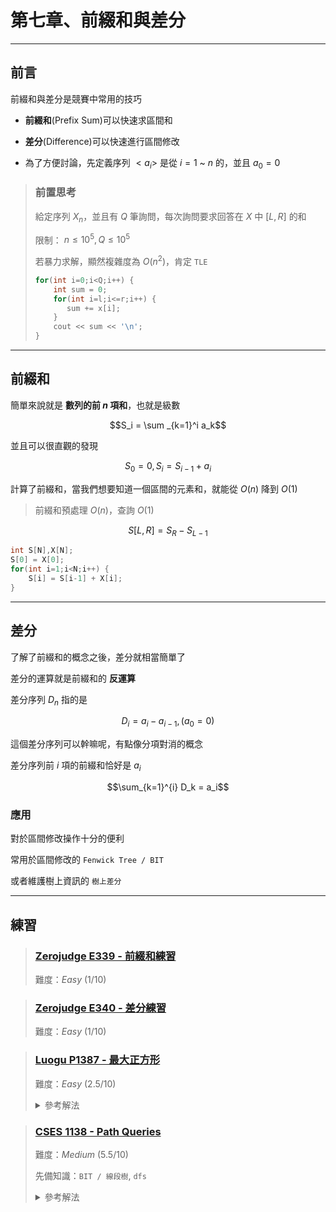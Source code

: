 # 第七章、前綴和與差分
---

## 前言
前綴和與差分是競賽中常用的技巧

- **前綴和**(Prefix Sum)可以快速求區間和

- **差分**(Difference)可以快速進行區間修改

- 為了方便討論，先定義序列 $<a_i>$ 是從 $i=1$ ~ $n$ 的，並且 $a_0 = 0$

> ### 前置思考
>
> 給定序列 $X_n$，並且有 $Q$ 筆詢問，每次詢問要求回答在 $X$ 中 $[L,R]$ 的和
>
> 限制： $n \leq 10^5,Q\leq 10^5$
>
> 若暴力求解，顯然複雜度為 $O(n^2)$，肯定 `TLE`
> ```cpp
> for(int i=0;i<Q;i++) {
>     int sum = 0;
>     for(int i=l;i<=r;i++) {
>        sum += x[i];
>     }
>     cout << sum << '\n';
> }
> ```

---

## 前綴和
簡單來說就是 **數列的前 $n$ 項和**，也就是級數

$$S_i = \sum _{k=1}^i a_k$$

並且可以很直觀的發現

$$S_0 = 0, S_i = S_{i-1} + a_i$$

計算了前綴和，當我們想要知道一個區間的元素和，就能從 $O(n)$ 降到 $O(1)$

> 前綴和預處理 $O(n)$，查詢 $O(1)$

$$S[L,R] = S_R - S_{L-1}$$

```cpp
int S[N],X[N];
S[0] = X[0];
for(int i=1;i<N;i++) {
    S[i] = S[i-1] + X[i];
}
```

---

## 差分

了解了前綴和的概念之後，差分就相當簡單了

差分的運算就是前綴和的 **反運算**

差分序列 $D_n$ 指的是

$$D_i = a_i - a_{i-1},(a_0 = 0)$$

這個差分序列可以幹嘛呢，有點像分項對消的概念

差分序列前 $i$ 項的前綴和恰好是 $a_i$

$$\sum_{k=1}^{i} D_k = a_i$$

### 應用
對於區間修改操作十分的便利

常用於區間修改的 `Fenwick Tree / BIT`

或者維護樹上資訊的 `樹上差分`

---

## 練習

> ### [Zerojudge E339 - 前綴和練習](https://zerojudge.tw/ShowProblem?problemid=e339)
>
> 難度：*Easy* $(1/10)$

> ### [Zerojudge E340 - 差分練習](https://zerojudge.tw/ShowProblem?problemid=e340)
>
> 難度：*Easy* $(1/10)$


> ### [Luogu P1387 - 最大正方形](https://www.luogu.com.cn/problem/P1387)
>
> 難度：*Easy* $(2.5/10)$
>
> <details>
>     <summary> 參考解法 </summary>
> 
> 把前綴和的概念轉成二維的就好（左上到右下的所有元素總和）
> 
> 以下是 AC Code from OI Wiki
> 
> ```cpp
> #include <algorithm>
> #include <iostream>
> #include <vector>
> 
> int n, m;
> std::vector<std::vector<int>> a, ps;  // (n + 1) x (m + 1).
> 
> // Calculate the prefix sum of 2-d array.
> void prefix_sum() {
>   ps = a;
>   for (int i = 1; i <= n; ++i)
>     for (int j = 1; j <= m; ++j)
>       ps[i][j] += ps[i - 1][j] + ps[i][j - 1] - ps[i - 1][j - 1];
> }
> 
> // Find the sum of elements in submatrix [x1, y1] to [x2, y2].
> int query(int x1, int y1, int x2, int y2) {
>   return ps[x2][y2] - ps[x1 - 1][y2] - ps[x2][y1 - 1] + ps[x1 - 1][y1 - 1];
> }
> 
> int main() {
>   std::cin >> n >> m;
>   a.assign(n + 1, std::vector<int>(m + 1));
> 
>   for (int i = 1; i <= n; i++)
>     for (int j = 1; j <= m; j++) std::cin >> a[i][j];
> 
>   prefix_sum();
> 
>   int ans = 0;
>   for (int l = 1; l <= std::min(n, m); ++l)
>     for (int i = l; i <= n; i++)
>       for (int j = l; j <= m; j++)
>         if (query(i - l + 1, j - l + 1, i, j) == l * l) ans = std::max(ans, l);
> 
>   std::cout << ans << std::endl;
>   return 0;
> }
> ```
> </details>

> ### [CSES 1138 - Path Queries](https://cses.fi/problemset/task/1138)
> 
> 難度：*Medium* $(5.5/10)$
>
> 先備知識：`BIT / 線段樹`, `dfs`
> 
> <details>
>     <summary> 參考解法 </summary>
> 
> 解法一：前面提到的 **樹上差分**
> 
> 解法二：樹鏈剖分
> 
> ```cpp
> #include <bits/stdc++.h>
> #define int int64_t
> using namespace std;
> static constexpr int N = 2e5+5;
> vector<vector<int>> g(N);
> vector<int> val(N),in(N),out(N),bit(N);
> int n,q;
> inline void update(int p,int v){
>     while(p<=n){
>         bit[p] += v;
>         p += (p&-p);
>     }
> }
> inline int get(int p){
>     int ans = 0;
>     while(p>0){
>         ans += bit[p];
>         p -= (p&-p);
>     }
>     return ans;
> }
> inline void dfs(int cur,int from){
>     static int timer = 0;
>     in[cur] = ++timer;
>     for(int &nxt : g[cur]){
>         if(nxt != from)
>             dfs(nxt,cur);
>     }
>     out[cur] = timer;
> }
>  
> int32_t main(){
>     ios_base::sync_with_stdio(0);
>     cin.tie(0), cout.tie(0);
>  
>     cin >> n >> q;
>     for(int i=1;i<=n;i++){
>         cin >> val[i];
>     }
>     for(int i=1;i<n;i++){
>         int a,b;
>         cin >> a >> b;
>         g[a].push_back(b);
>         g[b].push_back(a);
>     }
>     dfs(1,1);
>     for(int i=1;i<=n;i++){
>         update(in[i],val[i]);
>         update(out[i]+1,-val[i]);
>     }
>     while(q--){
>         int op,a,b;
>         cin >> op;
>         if(op == 1){
>             cin >> a >> b;
>             update(in[a],b - val[a]);
>             update(out[a]+1,val[a] - b);
>             val[a] = b;
>         }else{
>             cin >> a;
>             cout << get(in[a]) << '\n';
>         }
>     }
> }
> ```
> </details>
